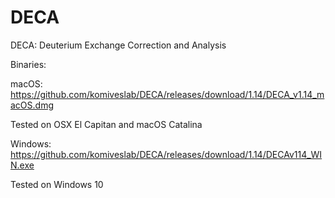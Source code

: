 # DECA
DECA: Deuterium Exchange Correction and Analysis

Binaries: 

macOS: https://github.com/komiveslab/DECA/releases/download/1.14/DECA_v1.14_macOS.dmg
  
Tested on OSX El Capitan and macOS Catalina

Windows: https://github.com/komiveslab/DECA/releases/download/1.14/DECAv114_WIN.exe

Tested on Windows 10
